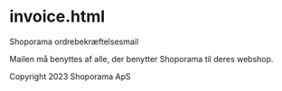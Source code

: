 # invoice.html
Shoporama ordrebekræftelsesmail

Mailen må benyttes af alle, der benytter Shoporama til deres webshop.

Copyright 2023 Shoporama ApS
